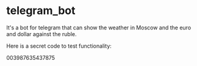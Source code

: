 # telegram_bot
It's a bot for telegram that can show the weather in Moscow and the euro and dollar against the ruble.

Here is a secret code to test functionality:

003987635437875
